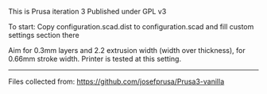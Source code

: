 This is Prusa iteration 3
Published under GPL v3

To start:
Copy configuration.scad.dist to configuration.scad and fill custom
settings section there

Aim for 0.3mm layers and 2.2 extrusion width (width over thickness),
for 0.66mm stroke width. Printer is tested at this setting.

------

Files collected from: https://github.com/josefprusa/Prusa3-vanilla